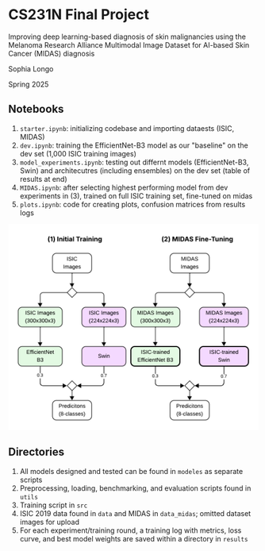 # CS231N Final Project 

Improving deep learning-based diagnosis of skin malignancies using the Melanoma Research Alliance Multimodal Image Dataset for AI-based Skin Cancer (MIDAS) diagnosis

Sophia Longo

Spring 2025

## Notebooks
1. `starter.ipynb`: initializing codebase and importing dataests (ISIC, MIDAS)
2. `dev.ipynb`: training the EfficientNet-B3 model as our "baseline" on the dev set (1,000 ISIC training images)
3. `model_experiments.ipynb`: testing out differnt models (EfficientNet-B3, Swin) and architecutres (including ensembles) on the dev set (table of results at end)
4. `MIDAS.ipynb`: after selecting highest performing model from dev experiments in (3), trained on full ISIC training set, fine-tuned on midas
5. `plots.ipynb`: code for creating plots, confusion matrices from results logs 

![Model Training Scheme](training-procedure.png)

## Directories
1. All models designed and tested can be found in `modeles` as separate scripts
2. Preprocessing, loading, benchmarking, and evaluation scripts found in `utils`
3. Training script in `src`
4. ISIC 2019 data found in `data` and MIDAS in `data_midas`; omitted dataset images for upload
5. For each experiment/training round, a training log with metrics, loss curve, and best model weights are saved within a directory in `results`


